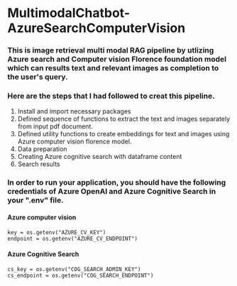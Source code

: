 # MultimodalChatbot-AzureSearchComputerVision

### This is image retrieval multi modal RAG pipeline by utlizing Azure search and Computer vision Florence foundation model which can results text and relevant images as completion to the user's query.
### Here are the steps that I had followed to creat this pipeline.
1. Install and import necessary packages
2. Defined sequence of functions to extract the text and images separately from input pdf document.
3. Defined utility functions to create embeddings for text and images using Azure computer vision florence model.
4. Data preparation
5. Creating Azure cognitive search with dataframe content
6. Search results


### In order to run your application, you should have the following credentials of Azure OpenAI and Azure Cognitive Search in your ".env" file.
#### Azure computer vision
    key = os.getenv("AZURE_CV_KEY")
    endpoint = os.getenv("AZURE_CV_ENDPOINT")


#### Azure Cognitive Search
    cs_key = os.getenv("COG_SEARCH_ADMIN_KEY")
    cs_endpoint = os.getenv("COG_SEARCH_ENDPOINT")
